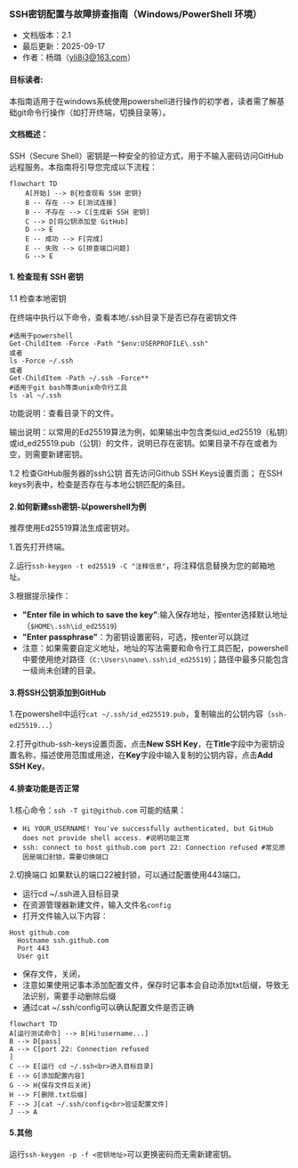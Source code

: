### SSH密钥配置与故障排查指南（Windows/PowerShell 环境）
- 文档版本：2.1
- 最后更新：2025-09-17
- 作者：杨璐（yli8i3@163.com）

#### 目标读者:
本指南适用于在windows系统使用powershell进行操作的初学者，读者需了解基础git命令行操作（如打开终端，切换目录等）。

#### 文档概述：
SSH（Secure Shell）密钥是一种安全的验证方式，用于不输入密码访问GitHub远程服务。本指南将引导您完成以下流程：

```mermaid
flowchart TD
    A[开始] --> B{检查现有 SSH 密钥}
    B -- 存在 --> E[测试连接]
    B -- 不存在 --> C[生成新 SSH 密钥]
    C --> D[将公钥添加至 GitHub]
    D --> E
    E -- 成功 --> F[完成]
    E -- 失败 --> G[排查端口问题]
    G --> E
```
  
#### 1. 检查现有 SSH 密钥
1.1 检查本地密钥

在终端中执行以下命令，查看本地/.ssh目录下是否已存在密钥文件
```
#适用于powershell
Get-ChildItem -Force -Path "$env:USERPROFILE\.ssh"
或者
ls -Force ~/.ssh
或者
Get-ChildItem -Path ~/.ssh -Force**
#适用于git bash等类unix命令行工具
ls -al ~/.ssh
```
功能说明：查看目录下的文件。

输出说明：以常用的Ed25519算法为例，如果输出中包含类似id_ed25519（私钥）或id_ed25519.pub（公钥）的文件，说明已存在密钥。如果目录不存在或者为空，则需要新建密钥。

1.2 检查GitHub服务器的ssh公钥
首先访问Github SSH Keys设置页面；
在SSH keys列表中，检查是否存在与本地公钥匹配的条目。

#### 2.如何新建ssh密钥-以powershell为例
推荐使用Ed25519算法生成密钥对。

1.首先打开终端。

2.运行`ssh-keygen -t ed25519 -C "注释信息"`，将注释信息替换为您的邮箱地址。

3.根据提示操作：

- **"Enter file in which to save the key"**:输入保存地址，按enter选择默认地址（`$HOME\.ssh\id_ed25519`)
- **"Enter passphrase"**：为密钥设置密码，可选，按enter可以跳过
- 注意：如果需要自定义地址，地址的写法需要和命令行工具匹配，powershell中要使用绝对路径（`C:\Users\name\.ssh\id_ed25519`)；路径中最多只能包含一级尚未创建的目录。

#### 3.将SSH公钥添加到GitHub
1.在powershell中运行`cat ~/.ssh/id_ed25519.pub`，复制输出的公钥内容（`ssh-ed25519...`）

2.打开github-ssh-keys设置页面，点击**New SSH Key**，在**Title**字段中为密钥设置名称，描述使用范围或用途，在**Key**字段中输入复制的公钥内容，点击**Add SSH Key**。

#### 4.排查功能是否正常

1.核心命令：`ssh -T git@github.com`
可能的结果：
- `Hi YOUR_USERNAME! You've successfully authenticated, but GitHub does not provide shell access. #说明功能正常`
- `ssh: connect to host github.com port 22: Connection refused #常见原因是端口封锁，需要切换端口`

2.切换端口
如果默认的端口22被封锁，可以通过配置使用443端口。

- 运行cd ~/.ssh进入目标目录
- 在资源管理器新建文件，输入文件名`config`
- 打开文件输入以下内容：
```
Host github.com
  Hostname ssh.github.com
  Port 443
  User git
```
- 保存文件，关闭，
- 注意如果使用记事本添加配置文件，保存时记事本会自动添加txt后缀，导致无法识别，需要手动删除后缀
- 通过cat ~/.ssh/config可以确认配置文件是否正确

```mermaid
flowchart TD
A[运行测试命令] --> B[Hi!username...]
B --> D[pass]
A --> C[port 22: Connection refused
]
C --> E[运行 cd ~/.ssh<br>进入目标目录]
E --> G[添加配置内容]
G --> H{保存文件后关闭}
H --> F[删除.txt后缀]
F --> J[cat ~/.ssh/config<br>验证配置文件]
J --> A
```

#### 5.其他
运行`ssh-keygen -p -f <密钥地址>`可以更换密码而无需新建密钥。


